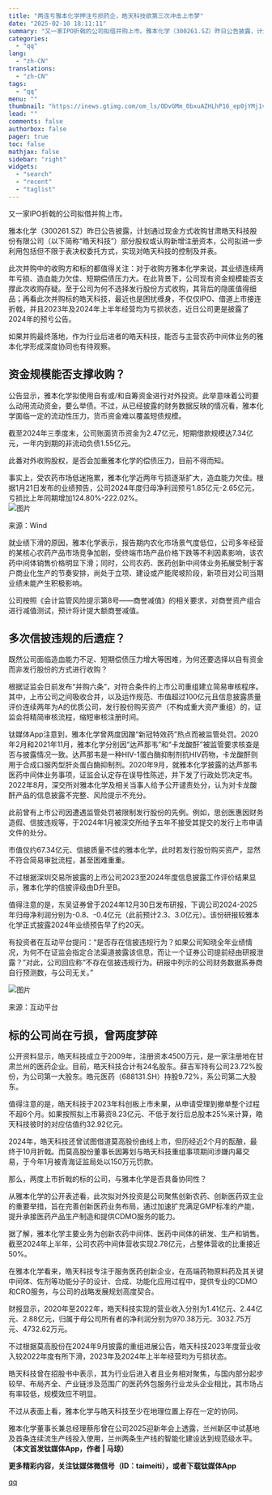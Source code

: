 ```yaml
---
title: "两连亏雅本化学押注亏损药企，皓天科技欲第三次冲击上市梦"
date: "2025-02-10 18:11:11"
summary: "又一家IPO折戟的公司拟借并购上市。雅本化学（300261.SZ）昨日公告披露，计划通过现金方式收购..."
categories:
  - "qq"
lang:
  - "zh-CN"
translations:
  - "zh-CN"
tags:
  - "qq"
menu: ""
thumbnail: "https://inews.gtimg.com/om_ls/ODvGMm_0bxuAZHLhP16_ep0jYMj1vhBuTWykXVhBH1-J8AA_640360/0"
lead: ""
comments: false
authorbox: false
pager: true
toc: false
mathjax: false
sidebar: "right"
widgets:
  - "search"
  - "recent"
  - "taglist"
---
```


又一家IPO折戟的公司拟借并购上市。

雅本化学（300261.SZ）昨日公告披露，计划通过现金方式收购甘肃皓天科技股份有限公司（以下简称“皓天科技”）部分股权或认购新增注册资本，公司拟进一步利用包括但不限于表决权委托方式，实现对皓天科技的控制及并表。

此次并购中的收购方和标的都值得关注：对于收购方雅本化学来说，其业绩连续两年亏损、造血能力欠佳、短期偿债压力大。在此背景下，公司现有资金规模能否支撑此次收购存疑。至于公司为何不选择发行股份方式收购，其背后的隐匿值得细品；再看此次并购标的皓天科技，最近也是困扰缠身，不仅仅IPO、借道上市接连折戟，并且2023年及2024年上半年经营均为亏损状态，近日公司更是披露了2024年的预亏公告。

如果并购最终落地，作为行业后进者的皓天科技，能否与主营农药中间体业务的雅本化学形成深度协同也有待观察。

**资金规模能否支撑收购？**
---------------

公告显示，雅本化学拟使用自有或/和自筹资金进行对外投资。此举意味着公司要么动用流动资金，要么举债。不过，从已经披露的财务数据反映的情况看，雅本化学面临一定的流动性压力，货币资金难以覆盖短债规模。

截至2024年三季度末，公司账面货币资金为2.47亿元，短期借款规模达7.34亿元，一年内到期的非流动负债1.55亿元。

此番对外收购股权，是否会加重雅本化学的偿债压力，目前不得而知。

事实上，受农药市场低迷拖累，雅本化学近两年亏损逐渐扩大，造血能力欠佳。根据1月21日发布的业绩预告，公司2024年度归母净利润预亏1.85亿元-2.65亿元，亏损比上年同期增加124.80%-222.02%。  
![图片](https://inews.gtimg.com/om_bt/OtFzzd0m4Blh0rttpBhvoows0VHm7MrFrpeibFKFhOFPYAA/641)

来源：Wind

就业绩下滑的原因，雅本化学表示，报告期内农化市场景气度低位，公司多年经营的某核心农药产品市场竞争加剧，受终端市场产品价格下跌等不利因素影响，该农药中间体销售价格明显下滑；同时，公司农药、医药创新中间体业务拓展受制于客户商业化生产的节奏安排，尚处于立项、建设或产能爬坡阶段，新项目对公司当期业绩未能产生积极影响。

公司按照《会计监管风险提示第8号——商誉减值》的相关要求，对商誉资产组合进行减值测试，预计将计提大额商誉减值。

**多次信披违规的后遗症？**
---------------

既然公司面临造血能力不足、短期偿债压力增大等困难，为何还要选择以自有资金而非发行股份的方式进行收购？

根据证监会日前发布“并购六条”，对符合条件的上市公司重组建立简易审核程序。其中，上市公司之间吸收合并，以及运作规范、市值超过100亿元且信息披露质量评价连续两年为A的优质公司，发行股份购买资产（不构成重大资产重组）的，证监会将精简审核流程，缩短审核注册时间。

钛媒体App注意到，雅本化学曾两度因蹭“新冠特效药”热点而被监管处罚。2020年2月和2021年11月，雅本化学分别因“达芦那韦”和“卡龙酸酐”被监管要求核查是否与披露情况一致。达芦那韦是一种HIV-1蛋白酶抑制剂抗HIV药物，卡龙酸酐则用于合成口服丙型肝炎蛋白酶抑制剂。2020年9月，就雅本化学披露的达芦那韦医药中间体业务事项，证监会认定存在误导性陈述，并下发了行政处罚决定书。2022年8月，深交所对雅本化学及相关当事人给予公开谴责处分，认为对卡龙酸酐产品的信息披露不完整、风险提示不充分。

此前曾有上市公司因遭遇监管处罚被限制发行股份的先例。例如，思创医惠因财务造假、信披违规等，于2024年1月被深交所给予五年不接受其提交的发行上市申请文件的处分。

市值仅约67.34亿元、信披质量不佳的雅本化学，此时若发行股份购买资产，显然不符合简易审批流程，甚至困难重重。

不过根据深圳交易所披露的上市公司2023至2024年度信息披露工作评价结果显示，雅本化学的信披评级由D升至B。

值得注意的是，东吴证券曾于2024年12月30日发布研报，下调公司2024-2025年归母净利润分别为-0.8、-0.4亿元（此前预计2.3、3.0亿元）。该份研报较雅本化学正式披露2024年业绩预告早了约20天。

有投资者在互动平台提问：“是否存在信披违规行为？如果公司知晓全年业绩情况，为何不在证监会指定合法渠道披露该信息，而让一个证券公司提前经由研报泄露？”对此，公司回应称“不存在信披违规行为。研报中列示的公司财务数据系券商自行预测数，与公司无关。”

![图片](https://inews.gtimg.com/om_bt/OtAmR1fy2S5kUXyvGVyHE5MFVLaDGP4iSwtwL9HO_BE2cAA/641)

来源：互动平台

**标的公司尚在亏损，曾两度梦碎**
------------------

公开资料显示，皓天科技成立于2009年，注册资本4500万元，是一家注册地在甘肃兰州的医药企业。目前，皓天科技合计有24名股东。薛吉军持有公司23.72%股份，为公司第一大股东。皓元医药（688131.SH）持股9.72%，系公司第二大股东。

值得注意的是，皓天科技于2023年科创板上市未果，从申请受理到撤单整个过程不超6个月。如果按照拟上市募资8.23亿元、不低于发行后总股本25%来计算，皓天科技彼时的对应估值约32.92亿元。

2024年，皓天科技还曾试图借道莫高股份曲线上市，但历经近2个月的酝酿，最终于10月折戟。而莫高股份董事长因筹划与皓天科技重组事项期间涉嫌内幕交易，于今年1月被青海证监局处以150万元罚款。

那么，两度上市折戟的标的公司，与雅本化学是否具备协同性？

从雅本化学的公开表述看，此次拟对外投资是公司聚焦创新农药、创新医药双主业的重要举措，旨在完善创新医药业务布局，通过加速扩充满足GMP标准的产能，提升承接医药产品生产制造和提供CDMO服务的能力。

据了解，雅本化学主要业务为创新农药中间体、医药中间体的研发、生产和销售。截至2024年上半年，公司农药中间体营收实现2.78亿元，占整体营收的比重接近50%。

在雅本化学看来，皓天科技专注于服务医药创新企业，在高端药物原料药及其关键中间体、佐剂等功能分子的设计、合成、功能化应用过程中，提供专业的CDMO和CRO服务，与公司的战略发展规划高度契合。

财报显示，2020年至2022年，皓天科技实现的营业收入分别为1.41亿元、2.44亿元、2.88亿元，归属于母公司所有者的净利润分别为970.38万元、3032.75万元、4732.62万元。

不过根据莫高股份在2024年9月披露的重组进展公告，皓天科技2023年度营业收入较2022年度有所下滑，2023年及2024年上半年经营均为亏损状态。

皓天科技曾在招股书中表示，其为行业后进入者且业务相对聚焦，与国内部分起步较早、布局齐全、产业链涉及范围广的医药外包服务行业龙头企业相比，其市场占有率较低，规模效应不明显。

不过从表面上看，雅本化学与皓天科技至少在地理位置上存在一定的协同。

雅本化学董事长兼总经理蔡彤曾在公司2025迎新年会上透露，兰州新区中试基地及首条连续流生产线投入使用，兰州两条生产线的智能化建设达到规范级水平。**（本文首发钛媒体App，作者 | 马琼）**

**更多精彩内容，关注钛媒体微信号（ID：taimeiti），或者下载钛媒体App**

[qq](https://new.qq.com/rain/a/20250210A06WF200)
